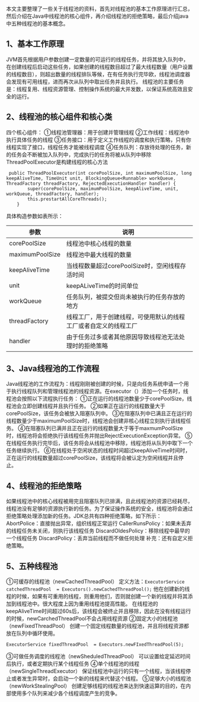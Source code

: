 本文主要整理了一些关于线程池的资料，首先对线程池的基本工作原理进行汇总，然后介绍在Java中线程池的核心组件，再介绍线程池的拒绝策略，最后介绍java中五种线程池的基本概念。

## 1、基本工作原理
JVM首先根据用户参数创建一定数量的可运行的线程任务，并将其放入队列中，在创建线程后启动这些任务，如果创建的线程数目超过了最大线程数量（用户设置的线程数目），则超出数量的线程排队等候，在有任务执行完毕欧，线程池调度器会发现有可用线程，进而再次从队列中取出任务并且执行。
线程池的主要任务是：线程复用、线程资源管理、控制操作系统的最大并发数，以保证系统高效且安全的运行。
## 2、线程池的核心组件和核心类
四个核心组件：
①线程池管理器：用于创建并管理线程
②工作线程：线程池中执行具体任务的线程
③任务接口：用于定义工作线程的调度和执行策略，只有你线程实现了接口，线程任务才能被线程调度
④任务队列：存放待处理的任务，新的任务会不断被加入队列中，完成执行的任务将被从队列中移除
ThreadPoolExecutor是构建线程的核心方法
```
 public ThreadPoolExecutor(int corePoolSize, int maximumPoolSize, long keepAliveTime, TimeUnit unit, BlockingQueue<Runnable> workQueue, ThreadFactory threadFactory, RejectedExecutionHandler handler) {
        super(corePoolSize, maximumPoolSize, keepAliveTime, unit, workQueue, threadFactory, handler);
        this.prestartAllCoreThreads();
    }
```
具体构造参数如表所示：

参数     | 说明
-------- | -----
corePoolSize | 线程池中核心线程的数量
maximumPoolSize| 线程池中最大线程的数量
keepAliveTime | 当线程数量超过corePoolSize时，空闲线程存活时间
unit | keepALiveTime的时间单位      |
workQueue| 任务队列，被提交但尚未被执行的任务存放的地方|
threadFactory |线程工厂，用于创建线程，可使用默认的线程工厂或者自定义的线程工厂 |
handler| 由于任务过多或者其他原因导致线程池无法处理时的拒绝策略|
## 3、Java线程池的工作流程
Java线程池的工作流程为：线程刚刚被创建的时候，只是向任务系统申请一个用于执行线程队列和管理线程池的线程资源。在executor（）添加一个任务时，线程池会按照以下流程执行任务：
①正在运行的线程池数量少于corePoolSize，线程池会立即创建线程并且执行任务。
②如果正在运行的线程数量大于corePoolSize，该任务会被放入阻塞队列中。
③在阻塞队列中已满且正在运行的线程数量少于maximumPoolSize时，线程池会创建非核心线程立刻执行该线程任务。
④在阻塞队列已满并且正在运行的线程数量大于等于maxmumPoolSize时，线程池将会拒绝执行该线程任务并抛出RejectExecutionException异常。
⑤在线程任务执行完毕后，该任务将会从线程池中移除，线程池将从队列中取下一个任务继续执行。
⑥在线程处于空闲状态的线程时间超过keepAliveTime时间时，正在运行的线程数量超过corePoolSize，该线程将会被认定为空闲线程并且停止。
## 4、线程池的拒绝策略
如果线程池中的核心线程被用完且阻塞队列已排满，且此线程池的资源已经耗尽，线程池没有足够的资源执行新的任务。为了保证操作系统的安全，线程池将会通过拒绝策略处理添加新的任务。JDK总共有四种拒绝策略，如下所示：
AbortPolice：直接抛出异常，组织线程正常运行
CallerRunsPolicy：如果未丢弃的线程任务未关闭，则执行该线程任务
DiscardOldesPolicy：移除线程中最早的一个线程任务
DiscardPolicy：丢弃当前线程而不做任何处理
补充：还有自定义拒绝策略。
## 5、五种线程池
①可缓存的线程池（newCachedThreadPool）
定义方法：`ExecutorService catchedThreadPool  = Executors().newCachedThreadPool();`
他在创建新的线程的时候，如果有可重用的线程，则重用他们，否则就创建一个新的线程并将其添加到线程池中。很大程度上因为重用线程池提高性能。
在线程池的keepAliveTime时间超过60s后，该线程会被终止并且移除，因此在没有线程运行的时候，newCarchedThreadPool不会占用线程资源 
②固定大小的线程池（newFixedThreadPool）
创建一个固定线程数量的线程池，并且将线程资源都放在队列中循环使用。

```
ExecutorService fixedThreadPool  = Executors.newFIxedThreadPool(5);
```
③可做任务调度的线程池（newSheduledThreadPool）
可以设置给定延迟时间后执行，或者定期执行某个线程任务
④单个线程池的线程（newSingleThreadExecutor）
保证线程池中运行的只有一个线程，当该线程停止或者发生异常时，会启动一个新的线程来代替这个线程。
⑤足够大小的线程池（newWorkStealingPool）
创建足够线程的线程池来达到快速运算的目的，在内部使用多个队列来减少各个线程调度产生的竞争。
